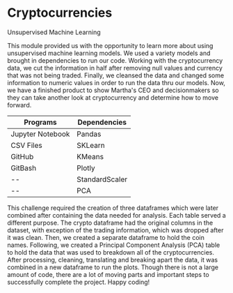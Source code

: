 # Cryptocurrencies
Unsupervised Machine Learning

This module provided us with the opportunity to learn more about using unsupervised machine learning models. We used a variety models and brought in dependencies to run our code. Working with the cryptocurrency data, we cut the information in half after removing null values and currency that was not being traded. Finally, we cleansed the data and changed some information to numeric values in order to run the data thru our models. Now, we have a finished product to show Martha's CEO and decisionmakers so they can take another look at cryptocurrency and determine how to move forward. 

**Programs**         |  **Dependencies** |
---------------------|-------------------|
Jupyter Notebook     |Pandas             |
CSV Files            |SKLearn            |
GitHub               |KMeans             |
GitBash              |Plotly             |
--                   |StandardScaler     |
--                   |PCA                |

This challenge required the creation of three dataframes which were later combined after containing the data needed for analysis. Each table served a different purpose. The crypto dataframe had the original columns in the dataset, with exception of the trading information, which was dropped after it was clean. Then, we created a separate dataframe to hold the coin names. Following, we created a Principal Component Analysis (PCA) table to hold the data that was used to breakdown all of the cryptocurrencies. After processing, cleaning, translating and breaking apart the data, it was combined in a new dataframe to run the plots. Though there is not a large amount of code, there are a lot of moving parts and important steps to successfully complete the project. Happy coding!
